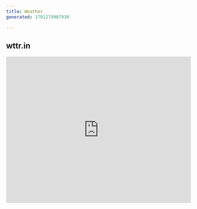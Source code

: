 ```yaml
---
title: Weather
generated: 1701279907930

---
```


## wttr.in

<div class="not-content">
  <iframe src="https://www.val.town/embed/@csshsh.weatherDescription" width="100%" frameborder="no" style="height: 400px;">
    &#x20;
  </iframe>
</div>
